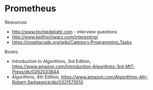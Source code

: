 # Prometheus

Resources:
   * http://www.techiedelight.com - interview questions
   * http://www.keithschwarz.com/interesting/
   * https://rosettacode.org/wiki/Category:Programming_Tasks
   
Books:
   * Introduction to Algorithms, 3rd Edition, https://www.amazon.com/Introduction-Algorithms-3rd-MIT-Press/dp/0262033844
   * Algorithms, 4th Edition, https://www.amazon.com/Algorithms-4th-Robert-Sedgewick/dp/032157351X
   